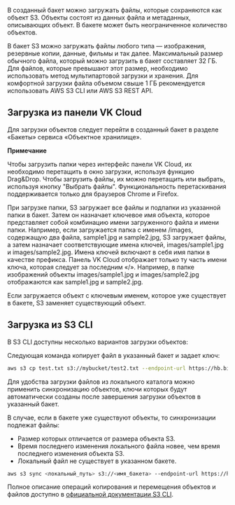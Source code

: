 В созданный бакет можно загружать файлы, которые сохраняются как объект S3. Объекты состоят из данных файла и метаданных, описывающих объект. В бакете может быть неограниченное количество объектов.

В бакет S3 можно загружать файлы любого типа — изображения, резервные копии, данные, фильмы и так далее. Максимальный размер обычного файла, который можно загрузить в бакет составляет 32 ГБ. Для файлов, которые превышают этот размер, необходимо использовать метод мультипартовой загрузки и хранения. Для комфортной загрузки файла объемом свыше 1 ГБ рекомендуется использовать AWS S3 CLI или AWS S3 REST API.

## Загрузка из панели VK Cloud

Для загрузки объектов следует перейти в созданный бакет в разделе «Бакеты» сервиса «Объектное хранилище».

<info>

**Примечание**

Чтобы загрузить папки через интерфейс панели VK Cloud, их необходимо перетащить в окно загрузки, используя функцию Drag&Drop. Чтобы загрузить файлы, их можно перетащить или выбрать, используя кнопку "Выбрать файлы". Функциональность перетаскивания поддерживается только для браузеров Chrome и Firefox.

</info>

При загрузке папки, S3 загружает все файлы и подпапки из указанной папки в бакет. Затем он назначает ключевое имя объекта, которое представляет собой комбинацию имени загруженного файла и имени папки. Например, если загружается папка с именем /images, содержащую два файла, sample1.jpg и sample2.jpg, S3 загружает файлы, а затем назначает соответствующие имена ключей, images/sample1.jpg и images/sample2.jpg. Имена ключей включают в себя имя папки в качестве префикса. Панель VK Cloud отображает только ту часть имени ключа, которая следует за последним «/». Например, в папке изображений объекты images/sample1.jpg и images/sample2.jpg отображаются как sample1.jpg и sample2.jpg.

Если загружается объект с ключевым именем, которое уже существует в бакете, S3 заменяет существующий объект.

## Загрузка из S3 CLI

В S3 CLI доступны несколько вариантов загрузки объектов:

Следующая команда копирует файл в указанный бакет и задает ключ:

```bash
aws s3 cp test.txt s3://mybucket/test2.txt --endpoint-url https://hb.bizmrg.com
```

Для удобства загрузки файлов из локального каталога можно применить синхронизацию объектов, ключи которых будут автоматически созданы после завершения загрузки объектов в указанный бакет.

В случае, если в бакете уже существуют объекты, то синхронизации подлежат файлы:

- Размер которых отличается от размера объекта S3.
- Время последнего изменения локального файла новее, чем время последнего изменения объекта S3.
- Локальный файл не существует в указанном бакете.

```bash
aws s3 sync <локальный_путь> s3://<имя_бакета> --endpoint-url https://hb.bizmrg.com
```

Полное описание операций копирования и перемещения объектов и файлов доступно в [официальной документации S3 CLI](https://awscli.amazonaws.com/v2/documentation/api/latest/reference/s3/index.html#synopsis).
